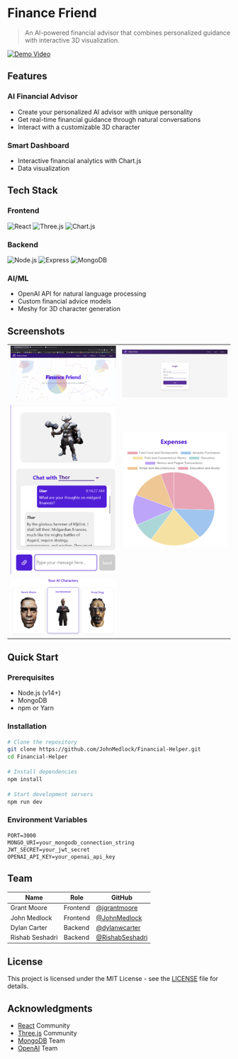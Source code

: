 # Finance Friend

> An AI-powered financial advisor that combines personalized guidance with interactive 3D visualization.

[![Demo Video](http://img.youtube.com/vi/uC2L6qnkAE4/0.jpg)](https://youtu.be/uC2L6qnkAE4)

## Features

### AI Financial Advisor
- Create your personalized AI advisor with unique personality
- Get real-time financial guidance through natural conversations
- Interact with a customizable 3D character

### Smart Dashboard
- Interactive financial analytics with Chart.js
- Data visualization

## Tech Stack

### Frontend
![React](https://img.shields.io/badge/React-20232A?style=for-the-badge&logo=react&logoColor=61DAFB)
![Three.js](https://img.shields.io/badge/Three.js-000000?style=for-the-badge&logo=three.js&logoColor=white)
![Chart.js](https://img.shields.io/badge/Chart.js-FF6384?style=for-the-badge&logo=chart.js&logoColor=white)

### Backend
![Node.js](https://img.shields.io/badge/Node.js-339933?style=for-the-badge&logo=nodedotjs&logoColor=white)
![Express](https://img.shields.io/badge/Express-000000?style=for-the-badge&logo=express&logoColor=white)
![MongoDB](https://img.shields.io/badge/MongoDB-47A248?style=for-the-badge&logo=mongodb&logoColor=white)

### AI/ML
- OpenAI API for natural language processing
- Custom financial advice models
- Meshy for 3D character generation

## Screenshots

<table>
  <tr>
    <td><img src="assets/Readme/image.png" alt="Home" width="400"/></td>
    <td><img src="assets/Readme/image-1.png" alt="Login" width="400"/></td>
  </tr>
  <tr>
    <td><img src="assets/Readme/image-2.png" alt="Goals" width="400"/></td>
    <td><img src="assets/Readme/image-3.png" alt="Analytics" width="400"/></td>
  </tr>
  <tr>
    <td><img src="assets/Readme/image-4.png"
    alt="AI Character Selector" width="400"/></td>
  </tr>
</table>

## Quick Start

### Prerequisites
- Node.js (v14+)
- MongoDB
- npm or Yarn

### Installation

```bash
# Clone the repository
git clone https://github.com/JohnMedlock/Financial-Helper.git
cd Financial-Helper

# Install dependencies
npm install

# Start development servers
npm run dev
```

### Environment Variables

```env
PORT=3000
MONGO_URI=your_mongodb_connection_string
JWT_SECRET=your_jwt_secret
OPENAI_API_KEY=your_openai_api_key
```

## Team

| Name | Role | GitHub |
|------|------|--------|
| Grant Moore | Frontend | [@jgrantmoore](https://github.com/jgrantmoore) |
| John Medlock | Frontend | [@JohnMedlock](https://github.com/JohnMedlock) |
| Dylan Carter | Backend | [@dylanwcarter](https://github.com/dylanwcarter) |
| Rishab Seshadri | Backend | [@RishabSeshadri](https://github.com/RishabSeshadri) |

## License

This project is licensed under the MIT License - see the [LICENSE](./LICENSE) file for details.

## Acknowledgments

- [React](https://reactjs.org/) Community
- [Three.js](https://threejs.org/) Community
- [MongoDB](https://www.mongodb.com/) Team
- [OpenAI](https://openai.com/) Team